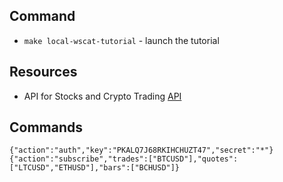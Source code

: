 ## Command

- `make local-wscat-tutorial` - launch the tutorial

## Resources

* API for Stocks and Crypto Trading [API](https://app.alpaca.markets/paper/dashboard/overview)

## Commands

`
{"action":"auth","key":"PKALQ7J68RKIHCHUZT47","secret":"*"}
{"action":"subscribe","trades":["BTCUSD"],"quotes":["LTCUSD","ETHUSD"],"bars":["BCHUSD"]}
`
